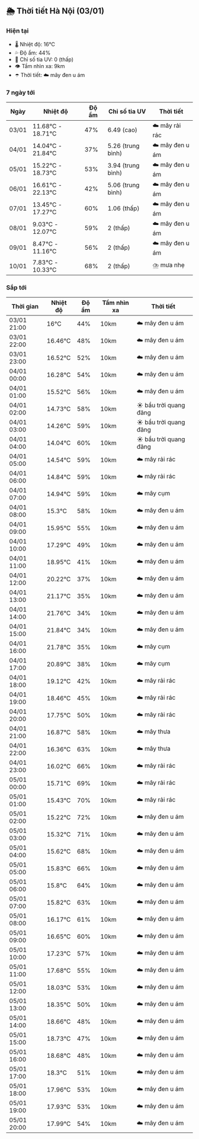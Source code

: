 ## 🌦️ Thời tiết Hà Nội (03/01)

### Hiện tại

- 🌡️ Nhiệt độ: 16℃
- 💦 Độ ẩm: 44%
- 🌟 Chỉ số tia UV: 0 (thấp)
- 👁️ Tầm nhìn xa: 9km
- ☂️ Thời tiết: ☁️ mây đen u ám

### 7 ngày tới

| Ngày | Nhiệt độ | Độ ẩm | Chỉ số tia UV | Thời tiết |
| --- | --- | --- | --- | --- |
| 03/01 | 11.68℃ - 18.71℃ | 47% | 6.49 (cao) | ☁️ mây rải rác |
| 04/01 | 14.04℃ - 21.84℃ | 37% | 5.26 (trung bình) | ☁️ mây đen u ám |
| 05/01 | 15.22℃ - 18.73℃ | 53% | 3.94 (trung bình) | ☁️ mây đen u ám |
| 06/01 | 16.61℃ - 22.13℃ | 42% | 5.06 (trung bình) | ☁️ mây đen u ám |
| 07/01 | 13.45℃ - 17.27℃ | 60% | 1.06 (thấp) | ☁️ mây đen u ám |
| 08/01 | 9.03℃ - 12.07℃ | 59% | 2 (thấp) | ☁️ mây đen u ám |
| 09/01 | 8.47℃ - 11.16℃ | 56% | 2 (thấp) | ☁️ mây đen u ám |
| 10/01 | 7.83℃ - 10.33℃ | 68% | 2 (thấp) | ⛈️ mưa nhẹ |

### Sắp tới

| Thời gian | Nhiệt độ | Độ ẩm | Tầm nhìn xa | Thời tiết |
| --- | --- | --- | --- | --- |
| 03/01 21:00 | 16℃ | 44% | 10km | ☁️ mây đen u ám |
| 03/01 22:00 | 16.46℃ | 48% | 10km | ☁️ mây đen u ám |
| 03/01 23:00 | 16.52℃ | 52% | 10km | ☁️ mây đen u ám |
| 04/01 00:00 | 16.28℃ | 54% | 10km | ☁️ mây đen u ám |
| 04/01 01:00 | 15.52℃ | 56% | 10km | ☁️ mây đen u ám |
| 04/01 02:00 | 14.73℃ | 58% | 10km | ☀️ bầu trời quang đãng |
| 04/01 03:00 | 14.26℃ | 59% | 10km | ☀️ bầu trời quang đãng |
| 04/01 04:00 | 14.04℃ | 60% | 10km | ☀️ bầu trời quang đãng |
| 04/01 05:00 | 14.54℃ | 59% | 10km | ☁️ mây rải rác |
| 04/01 06:00 | 14.84℃ | 59% | 10km | ☁️ mây rải rác |
| 04/01 07:00 | 14.94℃ | 59% | 10km | ☁️ mây cụm |
| 04/01 08:00 | 15.3℃ | 58% | 10km | ☁️ mây đen u ám |
| 04/01 09:00 | 15.95℃ | 55% | 10km | ☁️ mây đen u ám |
| 04/01 10:00 | 17.29℃ | 49% | 10km | ☁️ mây đen u ám |
| 04/01 11:00 | 18.95℃ | 41% | 10km | ☁️ mây đen u ám |
| 04/01 12:00 | 20.22℃ | 37% | 10km | ☁️ mây đen u ám |
| 04/01 13:00 | 21.17℃ | 35% | 10km | ☁️ mây đen u ám |
| 04/01 14:00 | 21.76℃ | 34% | 10km | ☁️ mây đen u ám |
| 04/01 15:00 | 21.84℃ | 34% | 10km | ☁️ mây đen u ám |
| 04/01 16:00 | 21.78℃ | 35% | 10km | ☁️ mây cụm |
| 04/01 17:00 | 20.89℃ | 38% | 10km | ☁️ mây cụm |
| 04/01 18:00 | 19.12℃ | 42% | 10km | ☁️ mây rải rác |
| 04/01 19:00 | 18.46℃ | 45% | 10km | ☁️ mây rải rác |
| 04/01 20:00 | 17.75℃ | 50% | 10km | ☁️ mây rải rác |
| 04/01 21:00 | 16.87℃ | 58% | 10km | ☁️ mây thưa |
| 04/01 22:00 | 16.36℃ | 63% | 10km | ☁️ mây thưa |
| 04/01 23:00 | 16.02℃ | 66% | 10km | ☁️ mây rải rác |
| 05/01 00:00 | 15.71℃ | 69% | 10km | ☁️ mây rải rác |
| 05/01 01:00 | 15.43℃ | 70% | 10km | ☁️ mây rải rác |
| 05/01 02:00 | 15.22℃ | 72% | 10km | ☁️ mây đen u ám |
| 05/01 03:00 | 15.32℃ | 71% | 10km | ☁️ mây đen u ám |
| 05/01 04:00 | 15.62℃ | 68% | 10km | ☁️ mây đen u ám |
| 05/01 05:00 | 15.83℃ | 66% | 10km | ☁️ mây đen u ám |
| 05/01 06:00 | 15.8℃ | 64% | 10km | ☁️ mây đen u ám |
| 05/01 07:00 | 15.82℃ | 63% | 10km | ☁️ mây đen u ám |
| 05/01 08:00 | 16.17℃ | 61% | 10km | ☁️ mây đen u ám |
| 05/01 09:00 | 16.65℃ | 60% | 10km | ☁️ mây đen u ám |
| 05/01 10:00 | 17.23℃ | 57% | 10km | ☁️ mây đen u ám |
| 05/01 11:00 | 17.68℃ | 55% | 10km | ☁️ mây đen u ám |
| 05/01 12:00 | 18.03℃ | 53% | 10km | ☁️ mây đen u ám |
| 05/01 13:00 | 18.35℃ | 50% | 10km | ☁️ mây đen u ám |
| 05/01 14:00 | 18.66℃ | 48% | 10km | ☁️ mây đen u ám |
| 05/01 15:00 | 18.73℃ | 47% | 10km | ☁️ mây đen u ám |
| 05/01 16:00 | 18.68℃ | 48% | 10km | ☁️ mây đen u ám |
| 05/01 17:00 | 18.3℃ | 51% | 10km | ☁️ mây đen u ám |
| 05/01 18:00 | 17.96℃ | 53% | 10km | ☁️ mây đen u ám |
| 05/01 19:00 | 17.93℃ | 53% | 10km | ☁️ mây đen u ám |
| 05/01 20:00 | 17.99℃ | 54% | 10km | ☁️ mây đen u ám |
